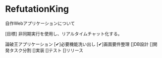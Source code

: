 # RefutationKing
自作Webアプリケーションについて

[目標]
非同期実行を使用し、リアルタイムチャット化する。

論破王アプリケーション
[✔︎]必要機能洗い出し
[✔︎]画面要件整理
[]DB設計
[]開発タスク分割
[]実装
[]テスト
[]リリース

